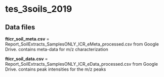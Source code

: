 # tes_3soils_2019

## Data files
**fticr_soil_meta.csv** = Report_SoilExtracts_SamplesONLY_ICR_eMeta_processed.csv from Google Drive. contains meta-data for m/z characterization

**fticr_soil_data.csv** = Report_SoilExtracts_SamplesONLY_ICR_eData_processed.csv from Google Drive. contains peak intensities for the m/z peaks

